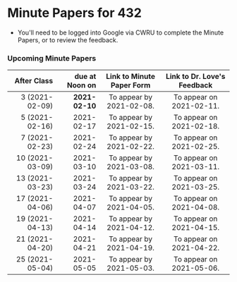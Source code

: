 # Minute Papers for 432

- You'll need to be logged into Google via CWRU to complete the Minute Papers, or to review the feedback.

### Upcoming Minute Papers

After Class | due at Noon on | Link to Minute Paper Form | Link to Dr. Love's Feedback
----------: | ------: | :--------: | :----------:
3 (2021-02-09) | **2021-02-10** | To appear by 2021-02-08. | To appear on 2021-02-11.
5 (2021-02-16) | 2021-02-17 | To appear by 2021-02-15. | To appear on 2021-02-18.
7 (2021-02-23) | 2021-02-24 | To appear by 2021-02-22. | To appear on 2021-02-25.
10 (2021-03-09) | 2021-03-10 | To appear by 2021-03-08. | To appear on 2021-03-11.
13 (2021-03-23) | 2021-03-24 | To appear by 2021-03-22. | To appear on 2021-03-25.
17 (2021-04-06) | 2021-04-07 | To appear by 2021-04-05. | To appear on 2021-04-08.
19 (2021-04-13) | 2021-04-14 | To appear by 2021-04-12. | To appear on 2021-04-15.
21 (2021-04-20) | 2021-04-21 | To appear by 2021-04-19. | To appear on 2021-04-22.
25 (2021-05-04) | 2021-05-05 | To appear by 2021-05-03. | To appear on 2021-05-06.


